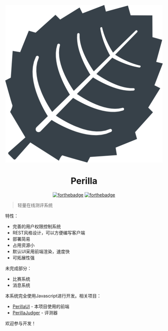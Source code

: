 <div align="center">

![Perilla](../asserts/icon.svg ':size=128x128')

<h1>Perilla</h1>

[![forthebadge](https://forthebadge.com/images/badges/built-with-love.svg)](https://forthebadge.com)
[![forthebadge](https://forthebadge.com/images/badges/made-with-javascript.svg)](https://forthebadge.com)

</div>

> 轻量在线测评系统

特性：
- 完善的用户权限控制系统
- REST风格设计，可以方便编写客户端
- 部署简易
- 占用资源小
- 默认UI采用前端渲染，速度快
- 可拓展性强

未完成部分：
- 比赛系统
- 消息系统

本系统完全使用Javascript进行开发。相关项目：
- [PerillaUI](https://github.com/ZhangZisu/perilla-ui) - 本项目使用的前端
- [PerillaJudger](https://github.com/ZhangZisu/perilla-judger.git) - 评测器

欢迎参与开发！